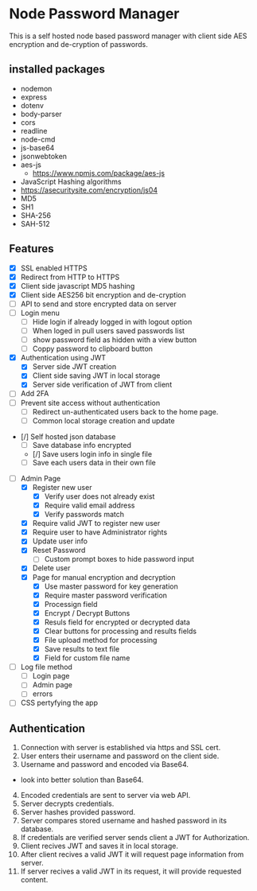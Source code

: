 # Node Password Manager
This is a self hosted node based password manager with client side AES encryption and de-cryption of passwords.

## installed packages
- nodemon
- express
- dotenv
- body-parser
- cors
- readline
- node-cmd
- js-base64
- jsonwebtoken
- aes-js
  - https://www.npmjs.com/package/aes-js
- JavaScript Hashing algorithms
 - https://asecuritysite.com/encryption/js04
 - MD5
 - SH1
 - SHA-256
 - SAH-512

## Features
- [x] SSL enabled HTTPS
- [x] Redirect from HTTP to HTTPS
- [x] Client side javascript MD5 hashing
- [x] Client side AES256 bit encryption and de-cryption
- [ ] API to send and store encrypted data on server
- [ ] Login menu
  - [ ] Hide login if already logged in with logout option
  - [ ] When loged in pull users saved passwords list
  - [ ] show password field as hidden with a view button
  - [ ] Coppy password to clipboard button 
- [x] Authentication using JWT
  - [x] Server side JWT creation
  - [x] Client side saving JWT in local storage
  - [x] Server side verification of JWT from client
- [ ] Add 2FA
- [ ] Prevent site access without authentication
  - [ ] Redirect un-authenticated users back to the home page.
  - [ ] Common local storage creation and update
- [/] Self hosted json database
  - [ ] Save database info encrypted
  - [/] Save users login info in single file
  - [ ] Save each users data in their own file
- [ ] Admin Page
  - [x] Register new user
    - [x] Verify user does not already exist
    - [x] Require valid email address
    - [x] Verify passwords match
  - [x] Require valid JWT to register new user
  - [x] Require user to have Administrator rights
  - [x] Update user info
  - [x] Reset Password
    - [ ] Custom prompt boxes to hide password input
  - [x] Delete user
  - [x] Page for manual encryption and decryption
    - [x] Use master password for key generation
    - [x] Require master password verification
    - [x] Processign field
    - [x] Encrypt / Decrypt Buttons
    - [x] Resuls field for encrypted or decrypted data
    - [x] Clear buttons for processing and results fields
    - [x] File upload method for processing
    - [x] Save results to text file
    - [x] Field for custom file name
- [ ] Log file method
  - [ ] Login page
  - [ ] Admin page
  - [ ] errors
- [ ] CSS pertyfying the app

## Authentication
1. Connection with server is established via https and SSL cert.
2. User enters their username and password on the client side.
3. Username and password and encoded via Base64.
- look into better solution than Base64.
4. Encoded credentials are sent to server via web API.
5. Server decrypts credentials.
6. Server hashes provided password.
7. Server compares stored username and hashed password in its database.
8. If credentials are verified server sends client a JWT for Authorization.
9. Client recives JWT and saves it in local storage.
10. After client recives a valid JWT it will request page information from server.
11. If server recives a valid JWT in its request, it will provide requested content.
